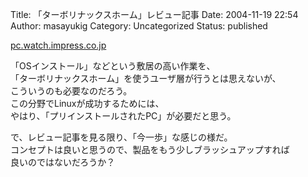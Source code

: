 Title: 「ターボリナックスホーム」レビュー記事
Date: 2004-11-19 22:54
Author: masayukig
Category: Uncategorized
Status: published

[pc.watch.impress.co.jp](http://pc.watch.impress.co.jp/docs/2004/1117/nishikawa.htm)

「OSインストール」などという敷居の高い作業を、  
「ターボリナックスホーム」を使うユーザ層が行うとは思えないが、  
こういうのも必要なのだろう。  
この分野でLinuxが成功するためには、  
やはり、「プリインストールされたPC」が必要だと思う。

で、レビュー記事を見る限り、「今一歩」な感じの様だ。  
コンセプトは良いと思うので、製品をもう少しブラッシュアップすれば  
良いのではないだろうか？
